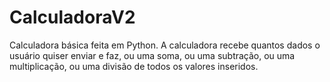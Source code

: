 # CalculadoraV2

Calculadora básica feita em Python. A calculadora recebe quantos dados o usuário quiser enviar e faz, ou uma soma, ou uma subtração, ou uma multiplicação, ou uma divisão de todos os valores inseridos.
